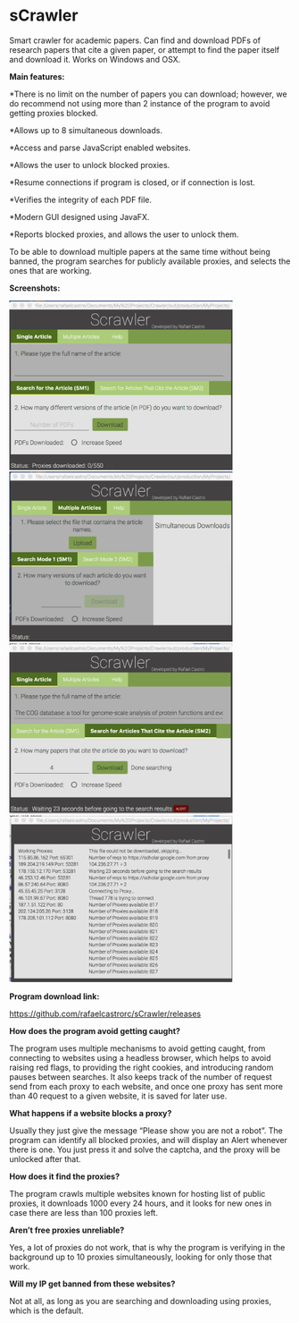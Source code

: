 # sCrawler
Smart crawler for academic papers.
Can find and download PDFs of research papers that cite a given paper, or attempt to find the paper itself and download it.
Works on Windows and OSX.
 
**Main features:**

*There is no limit on the number of papers you can download; however, we do recommend not using more than 2 instance of the program to avoid getting proxies blocked.

*Allows up to 8 simultaneous downloads.

*Access and parse JavaScript enabled websites.

*Allows the user to unlock blocked proxies.

*Resume connections if program is closed, or if connection is lost.

*Verifies the integrity of each PDF file.

*Modern GUI designed using JavaFX.

*Reports blocked proxies, and allows the user to unlock them.

 
 
To be able to download multiple papers at the same time without being banned, the program searches for publicly available proxies, and selects the ones that are working.
 
**Screenshots:**

<img src="https://github.com/rafaelcastrorc/sCrawler/blob/master/imgs/p3.png" width="400">
<img src="https://github.com/rafaelcastrorc/sCrawler/blob/master/imgs/p2.png" width="400">
<img src="https://github.com/rafaelcastrorc/sCrawler/blob/master/imgs/p1.png" width="400">
<img src="https://github.com/rafaelcastrorc/sCrawler/blob/master/imgs/p4.png" width="400">

**Program download link:**

https://github.com/rafaelcastrorc/sCrawler/releases 
 
**How does the program avoid getting caught?**

The program uses multiple mechanisms to avoid getting caught, from connecting to websites using a headless browser, which helps to avoid raising red flags, to providing the right cookies, and introducing random pauses between searches. It also keeps track of the number of request send from each proxy to each website, and once one proxy has sent more than 40 request to a given website, it is saved for later use.
 
 
**What happens if a website blocks a proxy?**

Usually they just give the message “Please show you are not a robot”. The program can identify all blocked proxies, and will display an Alert whenever there is one. You just press it and solve the captcha, and the proxy will be unlocked after that.
 
**How does it find the proxies?**

The program crawls multiple websites known for hosting list of public proxies, it downloads 1000 every 24 hours, and it looks for new ones in case there are less than 100 proxies left.  
 
**Aren’t free proxies unreliable?**

Yes, a lot of proxies do not work, that is why the program is verifying in the background up to 10 proxies simultaneously, looking for only those that work.
  
**Will my IP get banned from these websites?**

Not at all, as long as you are searching and downloading using proxies, which is the default.
 
